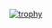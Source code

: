 [![trophy](https://github-profile-trophy.vercel.app/?username=AurumYO&rank=-C,-B)](https://github.com/AurumYO/github-profile-trophy)
